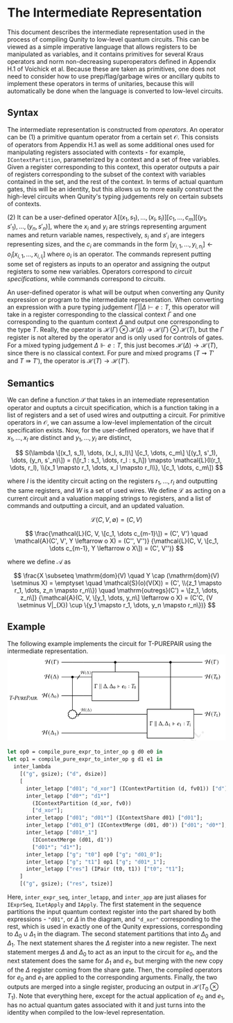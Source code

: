 # The Intermediate Representation

This document describes the intermediate representation used in the process of compiling Qunity to low-level quantum circuits. This can be viewed as a simple imperative language that allows registers to be manipulated as variables, and it contains primitives for several Kraus operators and norm non-decreasing superoperators defined in Appendix H.1 of Voichick et al. Because these are taken as primitives, one does not need to consider how to use prep/flag/garbage wires or ancillary qubits to implement these operators in terms of unitaries, because this will automatically be done when the language is converted to low-level circuits.

## Syntax

The intermediate representation is constructed from _operators_. An operator can be (1) a primitive quantum operator from a certain set $\mathcal{O}$. This consists of operators from Appendix H.1 as well as some additional ones used for manipulating registers associated with contexts - for example, `IContextPartition`, parameterized by a context and a set of free variables. Given a register corresponding to this context, this operator outputs a pair of registers corresponding to the subset of the context with variables contained in the set, and the rest of the context. In terms of actual quantum gates, this will be an identity, but this allows us to more easily construct the high-level circuits when Qunity's typing judgements rely on certain subsets of contexts.

(2) It can be a user-defined operator $`\lambda [(x_1, s_1), \dots, (x_l, s_l)] [c_1, \dots, c_m] [(y_1, s'_1), \dots, (y_n, s'_n)]`$, where the $x_i$ and $y_i$ are strings representing argument names and return variable names, respectively, $s_i$ and $s'_i$ are integers representing sizes, and the $c_i$ are commands in the form $`[y_{i,1}, \dots, y_{i,n_i}] \leftarrow o_i [x_{i,1}, \dots, x_{i,l_i}]`$ where $o_i$ is an operator. The commands represent putting some set of registers as inputs to an operator and assigning the output registers to some new variables. Operators correspond to _circuit specifications_, while commands correspond to _circuits_.

An user-defined operator is what will be output when converting any Qunity expression or program to the intermediate representation. When converting an expression with a pure typing judgement $\Gamma || \Delta \vdash e : T$, this operator will take in a register corresponding to the classical context $\Gamma$ and one corresponding to the quantum context $\Delta$ and output one corresponding to the type $T$. Really, the operator is $\mathcal{H}(\Gamma) \otimes \mathcal{H}(\Delta) \rightarrow \mathcal{H}(\Gamma) \otimes \mathcal{H}(T)$, but the $\Gamma$ register is not altered by the operator and is only used for controls of gates. For a mixed typing judgement $\Delta \Vdash e : T$, this just becomes $\mathcal{H}(\Delta) \rightarrow \mathcal{H}(T)$, since there is no classical context. For pure and mixed programs ($T \rightsquigarrow T'$ and $T \Rrightarrow T'$), the operator is $\mathcal{H}(T) \rightarrow \mathcal{H}(T')$.

## Semantics

We can define a function $\mathcal{S}$ that takes in an intemediate representation operator and ouptuts a circuit specification, which is a function taking in a list of registers and a set of used wires and outputting a circuit. For primitive operators in $\mathcal{O}$, we can assume a low-level implementation of the circuit specification exists. Now, for the user-defined operators, we have that if $x_1, \dots, x_l$ are distinct and $y_1, \dots, y_l$ are distinct,

$$
S(\lambda \[(x_1, s_1), \dots, (x_l, s_l)\] \[c_1, \dots, c_m\] \[(y_1, s'_1), \dots, (y_n, s'_n)\]) = (\[r_1 : s_1, \dots, r_l : s_l\]) \mapsto \mathcal{L}(I(r_1, \dots, r_l), \\{x_1 \mapsto r_1, \dots, x_l \mapsto r_l\\}, \[c_1, \dots, c_m\])
$$

where $I$ is the identity circuit acting on the registers $r_1, \dots, r_l$ and outputting the same registers, and $W$ is a set of used wires. We define $\mathcal{L}$ as acting on a current circuit and a valuation mapping strings to registers, and a list of commands and outputting a circuit, and an updated valuation.

$$
\mathcal{L}(C, V, \emptyset) = (C, V)
$$

$$
\frac{\mathcal{L}(C, V, \[c_1, \dots c_{m-1}\]) = (C', V') \quad \mathcal{A}(C', V', Y \leftarrow o X) = (C'', V'')}
{\mathcal{L}(C, V, \[c_1, \dots c_{m-1}, Y \leftarrow o X\]) = (C', V'')}
$$

where we define $\mathcal{A}$ as

$$
\frac{X \subseteq \mathrm{dom}(V) \quad Y \cap (\mathrm{dom}(V) \setminus X) = \emptyset \quad \mathcal{S}(o)(V(X)) = (C', \\{z_1 \mapsto r_1, \dots, z_n \mapsto r_n\\}) \quad \mathrm{outregs}(C') = \[z_1, \dots, z_n\]}
{\mathcal{A}(C, V, \[y_1, \dots, y_n\] \leftarrow o X) = (C'C, (V \setminus V|_{X}) \cup \{y_1 \mapsto r_1, \dots, y_n \mapsto r_n\})}
$$

## Example

The following example implements the circuit for T-PUREPAIR using the intermediate representation.
![T-PUREPAIR circuit](T-PUREPAIR.png)

```ocaml
let op0 = compile_pure_expr_to_inter_op g d0 e0 in
let op1 = compile_pure_expr_to_inter_op g d1 e1 in
  inter_lambda
    [("g", gsize); ("d", dsize)]
    [
      inter_letapp ["d01"; "d_xor"] (IContextPartition (d, fv01)) ["d"];
      inter_letapp ["d0*"; "d1*"]
        (IContextPartition (d_xor, fv0))
        ["d_xor"];
      inter_letapp ["d01"; "d01*"] (IContextShare d01) ["d01"];
      inter_letapp ["d01_0"] (IContextMerge (d01, d0')) ["d01"; "d0*"];
      inter_letapp ["d01*_1"]
        (IContextMerge (d01, d1'))
        ["d01*"; "d1*"];
      inter_letapp ["g"; "t0"] op0 ["g"; "d01_0"];
      inter_letapp ["g"; "t1"] op1 ["g"; "d01*_1"];
      inter_letapp ["res"] (IPair (t0, t1)) ["t0"; "t1"];
    ]
    [("g", gsize); ("res", tsize)]
```

Here, `inter_expr_seq`, `inter_letapp`, and `inter_app` are just aliases for `IExprSeq`, `ILetApply` and `IApply`. The first statement in the sequence partitions the input quantum context register into the part shared by both expressions - `"d01"`, or $\Delta$ in the diagram, and `"d_xor"` corresponding to the rest, which is used in exactly one of the Qunity expressions, corresponding to $\Delta_0 \cup \Delta_1$ in the diagram. The second statement partitions that into $\Delta_0$ and $\Delta_1$. The next statement shares the $\Delta$ register into a new register. The next statement merges $\Delta$ and $\Delta_0$ to act as an input to the circuit for $e_0$, and the next statement does the same for $\Delta_1$ and $e_1$, but merging with the new copy of the $\Delta$ register coming from the share gate. Then, the compiled operators for $e_0$ and $e_1$ are applied to the corresponding arguments. Finally, the two outputs are merged into a single register, producing an output in $\mathcal{H}(T_0 \otimes T_1)$. Note that everything here, except for the actual application of $e_0$ and $e_1$, has no actual quantum gates associated with it and just turns into the identity when compiled to the low-level representation.

